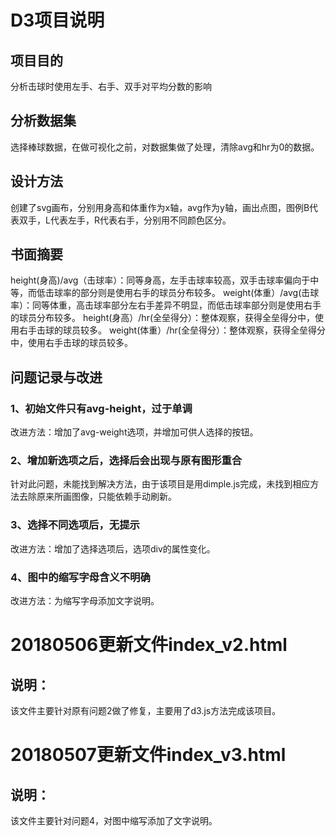 # D3项目说明
## 项目目的
分析击球时使用左手、右手、双手对平均分数的影响

## 分析数据集
选择棒球数据，在做可视化之前，对数据集做了处理，清除avg和hr为0的数据。

## 设计方法
创建了svg画布，分别用身高和体重作为x轴，avg作为y轴，画出点图，图例B代表双手，L代表左手，R代表右手，分别用不同颜色区分。

## 书面摘要
height(身高)/avg（击球率）：同等身高，左手击球率较高，双手击球率偏向于中等，而低击球率的部分则是使用右手的球员分布较多。
weight(体重）/avg(击球率）：同等体重，高击球率部分左右手差异不明显，而低击球率部分则是使用右手的球员分布较多。
height(身高）/hr(全垒得分）：整体观察，获得全垒得分中，使用右手击球的球员较多。
weight(体重）/hr(全垒得分）：整体观察，获得全垒得分中，使用右手击球的球员较多。

## 问题记录与改进

### 1、初始文件只有avg-height，过于单调
改进方法：增加了avg-weight选项，并增加可供人选择的按钮。

### 2、增加新选项之后，选择后会出现与原有图形重合
针对此问题，未能找到解决方法，由于该项目是用dimple.js完成，未找到相应方法去除原来所画图像，只能依赖手动刷新。

### 3、选择不同选项后，无提示
改进方法：增加了选择选项后，选项div的属性变化。

### 4、图中的缩写字母含义不明确
改进方法：为缩写字母添加文字说明。

# 20180506更新文件index_v2.html
## 说明：
该文件主要针对原有问题2做了修复，主要用了d3.js方法完成该项目。

# 20180507更新文件index_v3.html
## 说明：
该文件主要针对问题4，对图中缩写添加了文字说明。
